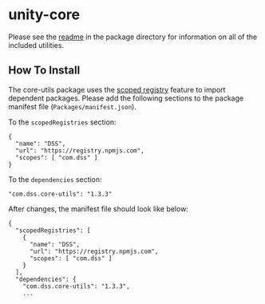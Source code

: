 # unity-core

Please see the [readme](Packages/com.dss.core-utils/README.md) in the package directory for information on all of the included utilities.

## How To Install

The core-utils package uses the [scoped registry](https://docs.unity3d.com/Manual/upm-scoped.html) feature to import
dependent packages. Please add the following sections to the package manifest
file (`Packages/manifest.json`).

To the `scopedRegistries` section:

```
{
  "name": "DSS",
  "url": "https://registry.npmjs.com",
  "scopes": [ "com.dss" ]
}
```

To the `dependencies` section:

```
"com.dss.core-utils": "1.3.3"
```

After changes, the manifest file should look like below:

```
{
  "scopedRegistries": [
    {
      "name": "DSS",
      "url": "https://registry.npmjs.com",
      "scopes": [ "com.dss" ]
    }
  ],
  "dependencies": {
    "com.dss.core-utils": "1.3.3",
    ...
```
